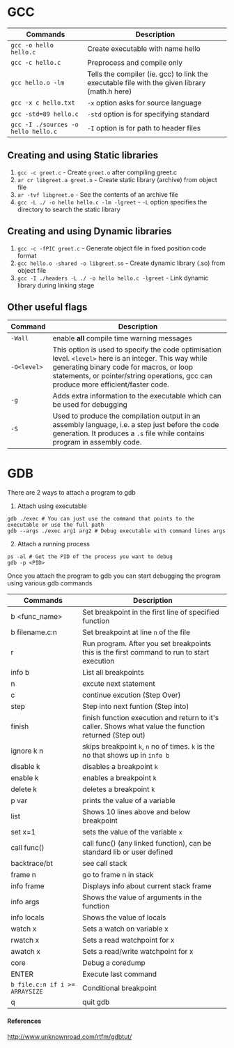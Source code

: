 # GCC

| Commands | Description |
|---|---|
| `gcc -o hello hello.c` | Create executable with name hello |
| `gcc -c hello.c` | Preprocess and compile only |
| `gcc hello.o -lm` | Tells the compiler (ie. gcc) to link the executable file with the given library (math.h here) |
| `gcc -x c hello.txt` | `-x` option asks for source language |
| `gcc -std=89 hello.c` | `-std` option is for specifying standard |
| `gcc -I ./sources -o hello hello.c` | `-I` option is for path to header files |

## Creating and using Static libraries

1. `gcc -c greet.c` - Create `greet.o` after compiling greet.c
2. `ar cr libgreet.a greet.o` - Create static library (archive) from object file
3. `ar -tvf libgreet.o` - See the contents of an archive file
4. `gcc -L ./ -o hello hello.c -lm -lgreet` - `-L` option specifies the directory to search the static library

## Creating and using Dynamic libraries

1. `gcc -c -fPIC greet.c` - Generate object file in fixed position code format
2. `gcc hello.o -shared -o libgreet.so` - Create dynamic library (.so) from object file
3. `gcc -I ./headers -L ./ -o hello hello.c -lgreet` - Link dynamic library during linking stage

## Other useful flags

| Command | Description |
|---|---|
| `-Wall` | enable **all** compile time warning messages |
| `-O<level>` | This option is used to specify the code optimisation level. `<level>` here is an integer. This way while generating binary code for macros, or loop statements, or pointer/string operations, gcc can produce more efficient/faster code. |
| `-g` | Adds extra information to the executable which can be used for debugging |
| `-S` | Used to produce the compilation output in an assembly language, i.e. a step just before the code generation. It produces a `.s` file while contains program in assembly code. |

# GDB

There are 2 ways to attach a program to gdb

1. Attach using executable
```
gdb ./exec # You can just use the command that points to the executable or use the full path
gdb --args ./exec arg1 arg2 # Debug executable with command lines args
```
2. Attach a running process
```
ps -al # Get the PID of the process you want to debug
gdb -p <PID>
```
Once you attach the program to gdb you can start debugging the program using various gdb commands

Commands | Description
---|---
b <func_name> | Set breakpoint in the first line of specified function
b filename.c:n | Set breakpoint at line `n` of the file
r | Run program. After you set breakpoints this is the first command to run to start execution
info b | List all breakpoints
n | excute next statement
c | continue excution (Step Over)
step | Step into next funtion (Step into)
finish | finish function execution and return to it's caller. Shows what value the function returned (Step out)
ignore k n | skips breakpoint `k`, `n` no of times. `k` is the no that shows up in `info b`
disable k | disables a breakpoint `k`
enable k | enables a breakpoint `k`
delete k | deletes a breakpoint `k`
p var | prints the value of a variable
list | Shows 10 lines above and below breakpoint
set x=1 | sets the value of the variable `x`
call func() | call func() (any linked function), can be standard lib or user defined
backtrace/bt | see call stack
frame n | go to frame n in stack
info frame | Displays info about current stack frame
info args | Shows the value of arguments in the function
info locals | Shows the value of locals
watch x | Sets a watch on variable x
rwatch x | Sets a read watchpoint for x
awatch x | Sets a read/write watchpoint for x
core <filename> | Debug a coredump
ENTER | Execute last command
`b file.c:n if i >= ARRAYSIZE` | Conditional breakpoint
q | quit gdb  

#### References
http://www.unknownroad.com/rtfm/gdbtut/
